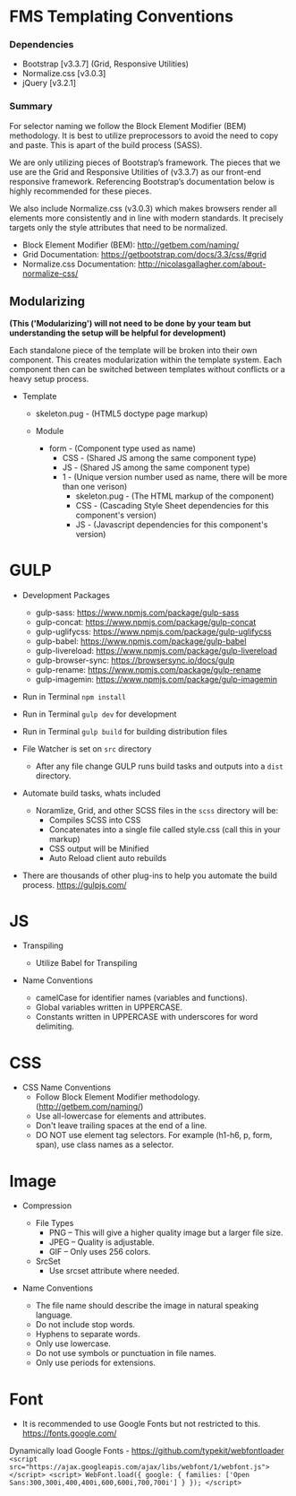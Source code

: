 # FMS Templating Conventions


### Dependencies
* Bootstrap [v3.3.7] (Grid, Responsive Utilities)
* Normalize.css [v3.0.3]
* jQuery [v3.2.1]


### Summary
For selector naming we follow the Block Element Modifier (BEM) methodology.
It is best to utilize preprocessors to avoid the need to copy and paste. This is apart of the build process (SASS).

We are only utilizing pieces of Bootstrap’s framework. The pieces that we use are the Grid and Responsive Utilities of (v3.3.7) as our front-end responsive framework. Referencing Bootstrap’s documentation below is highly recommended for these pieces.

We also include Normalize.css (v3.0.3) which makes browsers render all elements more consistently and in line with modern standards. It precisely targets only the style attributes that need to be normalized.

- Block Element Modifier (BEM): http://getbem.com/naming/
- Grid Documentation: https://getbootstrap.com/docs/3.3/css/#grid
- Normalize.css Documentation: http://nicolasgallagher.com/about-normalize-css/

## Modularizing
**(This ('Modularizing') will not need to be done by your team but understanding the setup will be helpful for development)**

Each standalone piece of the template will be broken into their own component. This creates modularization within the template system.  Each component then can be switched between templates without conflicts or a heavy setup process.

* Template
    * skeleton.pug - (HTML5 doctype page markup)

    * Module
        * form - (Component type used as name)
	        * CSS - (Shared JS among the same component type)
	        * JS - (Shared JS among the same component type)
	        * 1 - (Unique version number used as name, there will be more than one verison)
		        * skeleton.pug - (The HTML markup of the component)
		        * CSS - (Cascading Style Sheet dependencies for this component's version)
		        * JS - (Javascript dependencies for this component's version)

# GULP

* Development Packages
    * gulp-sass: https://www.npmjs.com/package/gulp-sass
    * gulp-concat: https://www.npmjs.com/package/gulp-concat
    * gulp-uglifycss: https://www.npmjs.com/package/gulp-uglifycss
    * gulp-babel: https://www.npmjs.com/package/gulp-babel
    * gulp-livereload: https://www.npmjs.com/package/gulp-livereload
    * gulp-browser-sync: https://browsersync.io/docs/gulp
    * gulp-rename: https://www.npmjs.com/package/gulp-rename
    * gulp-imagemin: https://www.npmjs.com/package/gulp-imagemin


* Run in Terminal `npm install`
* Run in Terminal `gulp dev` for development
* Run in Terminal `gulp build` for building distribution files



* File Watcher is set on `src` directory
    * After any file change GULP runs build tasks and outputs into a `dist` directory.
* Automate build tasks, whats included
    * Noramlize, Grid, and other SCSS files in the `scss` directory will be:
        * Compiles SCSS into CSS
        * Concatenates into a single file called style.css (call this in your markup)
        * CSS output will be Minified
        * Auto Reload client auto rebuilds

* There are thousands of other plug-ins to help you automate the build process. https://gulpjs.com/

# JS

* Transpiling
   * Utilize Babel for Transpiling

* Name Conventions
    * camelCase for identifier names (variables and functions).
    * Global variables written in UPPERCASE.
    * Constants written in UPPERCASE with underscores for word delimiting.

# CSS
* CSS Name Conventions
    * Follow Block Element Modifier methodology. (http://getbem.com/naming/)
    * Use all-lowercase for elements and attributes.
    * Don't leave trailing spaces at the end of a line.
    * DO NOT use element tag selectors. For example (h1-h6, p, form, span), use class names as a selector.


# Image
* Compression
    * File Types
        * PNG  – This will give a higher quality image but a larger file size.
        * JPEG – Quality is adjustable.
        * GIF  – Only uses 256 colors.
    * SrcSet
        * Use srcset attribute where needed.


* Name Conventions
    * The file name should describe the image in natural speaking language.
    * Do not include stop words.
    * Hyphens to separate words.
    * Only use lowercase.
    * Do not use symbols or punctuation in file names.
    * Only use periods for extensions.


# Font
* It is recommended to use Google Fonts but not restricted to this. https://fonts.google.com/

Dynamically load Google Fonts - https://github.com/typekit/webfontloader
    ```
    <script src="https://ajax.googleapis.com/ajax/libs/webfont/1/webfont.js"></script>
	<script>
        WebFont.load({
            google: {
                families: ['Open Sans:300,300i,400,400i,600,600i,700,700i']
            }
        });
	</script>
	```